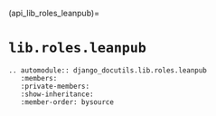 (api_lib_roles_leanpub)=

# `lib.roles.leanpub`

```{eval-rst}
.. automodule:: django_docutils.lib.roles.leanpub
   :members:
   :private-members:
   :show-inheritance:
   :member-order: bysource
```

